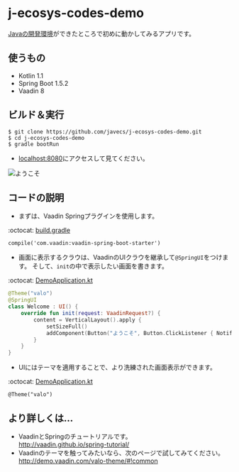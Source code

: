 # j-ecosys-codes-demo
[Javaの開発環境](https://github.com/javecs/j-ecosys)ができたところで初めに動かしてみるアプリです。

## 使うもの
- Kotlin 1.1
- Spring Boot 1.5.2
- Vaadin 8

## ビルド＆実行
```
$ git clone https://github.com/javecs/j-ecosys-codes-demo.git
$ cd j-ecosys-codes-demo
$ gradle bootRun
```
- [localhost:8080](http://localhost:8080/)にアクセスして見てください。

![ようこそ](http://i.imgur.com/LhNHfLo.png)


## コードの説明

- まずは、Vaadin Springプラグインを使用します。 

:octocat: [build.gradle](https://github.com/javecs/j-ecosys-codes-demo/blob/master/build.gradle#L36)
```
compile('com.vaadin:vaadin-spring-boot-starter')
```

- 画面に表示するクラウは、VaadinのUIクラウを継承して`@SpringUI`をつけます。 そして、`init`の中で表示したい画面を書きます。  

:octocat: [DemoApplication.kt](https://github.com/javecs/j-ecosys-codes-demo/blob/master/src/main/kotlin/com/example/DemoApplication.kt#L22)
```Kotlin
@Theme("valo")
@SpringUI
class Welcome : UI() {
    override fun init(request: VaadinRequest?) {
        content = VerticalLayout().apply {
            setSizeFull()
            addComponent(Button("ようこそ", Button.ClickListener { Notification.show("Java エコシステムへ") }))
        }
    }
}
```

- UIにはテーマを適用することで、より洗練された画面表示ができます。  

:octocat: [DemoApplication.kt](https://github.com/javecs/j-ecosys-codes-demo/blob/master/src/main/kotlin/com/example/DemoApplication.kt#L20)
```
@Theme("valo")
```
  
## より詳しくは...
- VaadinとSpringのチュートリアルです。  
  http://vaadin.github.io/spring-tutorial/
- Vaadinのテーマを触ってみたいなら、次のページで試してみてください。  
  http://demo.vaadin.com/valo-theme/#!common
